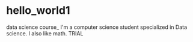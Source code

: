 # hello_world1
data science course_
I'm a computer science student specialized in Data science.
I also like math.
TRIAL
